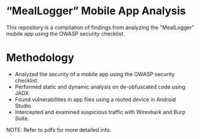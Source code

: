 # “MealLogger” Mobile App Analysis 

This repository is a compilation of findings from analyzing the "MealLogger" mobile app using the OWASP security checklist.

# Methodology
- Analyzed the security of a mobile app using the OWASP security checklist.
- Performed static and dynamic analysis on de-obfuscated code using JADX.
- Found vulnerabilities in app files using a rooted device in Android Studio.
- Intercepted and examined suspicious traffic with Wireshark and Burp Suite.

NOTE: Refer to pdfs for more detailed info.
